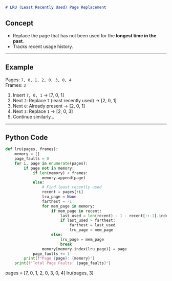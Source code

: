 ```markdown
# LRU (Least Recently Used) Page Replacement
```

## Concept  
- Replace the page that has not been used for the **longest time in the past**.  
- Tracks recent usage history.  

---

## Example  
Pages: `7, 0, 1, 2, 0, 3, 0, 4`  
Frames: `3`  

1. Insert `7, 0, 1` → [7, 0, 1]  
2. Next `2`: Replace `7` (least recently used) → [2, 0, 1]  
3. Next `0`: Already present → [2, 0, 1]  
4. Next `3`: Replace `1` → [2, 0, 3]  
5. Continue similarly…  

---

## Python Code  
```python
def lru(pages, frames):
    memory = []
    page_faults = 0
    for i, page in enumerate(pages):
        if page not in memory:
            if len(memory) < frames:
                memory.append(page)
            else:
                # Find least recently used
                recent = pages[:i]
                lru_page = None
                farthest = -1
                for mem_page in memory:
                    if mem_page in recent:
                        last_used = len(recent) - 1 - recent[::-1].index(mem_page)
                        if last_used > farthest:
                            farthest = last_used
                            lru_page = mem_page
                    else:
                        lru_page = mem_page
                        break
                memory[memory.index(lru_page)] = page
            page_faults += 1
        print(f"Page {page}: {memory}")
    print(f"Total Page Faults: {page_faults}")
```

pages = [7, 0, 1, 2, 0, 3, 0, 4]
lru(pages, 3)
